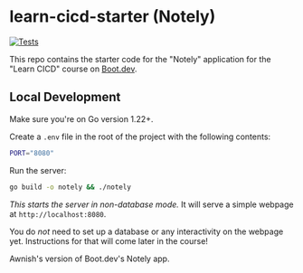 # learn-cicd-starter (Notely)

[![Tests](https://github.com/AwnishSingh/learn-cicd-starter/actions/workflows/ci.yml/badge.svg)](https://github.com/AwnishSingh/learn-cicd-starter/actions/workflows/ci.yml)

This repo contains the starter code for the "Notely" application for the "Learn CICD" course on [Boot.dev](https://boot.dev).

## Local Development

Make sure you're on Go version 1.22+.

Create a `.env` file in the root of the project with the following contents:

```bash
PORT="8080"
```

Run the server:

```bash
go build -o notely && ./notely
```

*This starts the server in non-database mode.* It will serve a simple webpage at `http://localhost:8080`.

You do *not* need to set up a database or any interactivity on the webpage yet. Instructions for that will come later in the course!

Awnish's version of Boot.dev's Notely app.
